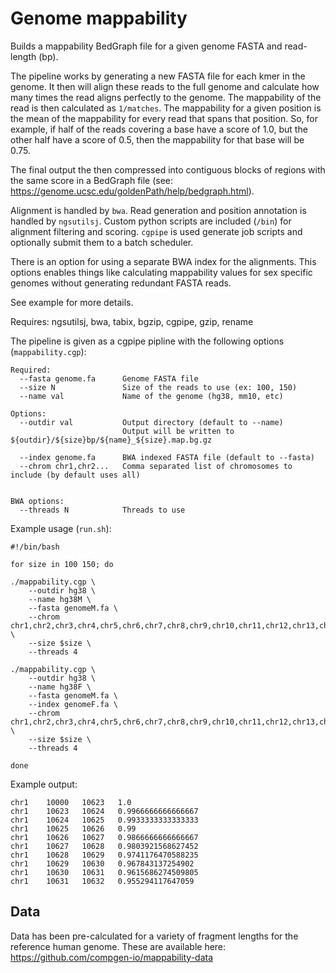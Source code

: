 Genome mappability
===

Builds a mappability BedGraph file for a given genome FASTA and read-length (bp).

The pipeline works by generating a new FASTA file for each kmer in the genome. It then will align these reads to the full genome and calculate how many times the read aligns perfectly to the genome. The mappability of the read is then calculated as `1/matches`. The mappability for a given position is the mean of the mappability for every read that spans that position. So, for example, if half of the reads covering a base have a score of 1.0, but the other half have a score of 0.5, then the mappability for that base will be 0.75.

The final output the then compressed into contiguous blocks of regions with the same score in a BedGraph file (see: https://genome.ucsc.edu/goldenPath/help/bedgraph.html). 

Alignment is handled by `bwa`. Read generation and position annotation is handled by `ngsutilsj`. Custom python scripts are included (`/bin`) for alignment filtering and scoring. `cgpipe` is used generate job scripts and optionally submit them to a batch scheduler.

There is an option for using a separate BWA index for the alignments. This options enables things like calculating mappability values for sex specific genomes without generating redundant FASTA reads. 

See example for more details.

Requires: ngsutilsj, bwa, tabix, bgzip, cgpipe, gzip, rename

The pipeline is given as a cgpipe pipline with the following options (`mappability.cgp`):

    Required:
      --fasta genome.fa      Genome FASTA file
      --size N               Size of the reads to use (ex: 100, 150)
      --name val             Name of the genome (hg38, mm10, etc)

    Options:
      --outdir val           Output directory (default to --name)
                             Output will be written to ${outdir}/${size}bp/${name}_${size}.map.bg.gz

      --index genome.fa      BWA indexed FASTA file (default to --fasta)
      --chrom chr1,chr2...   Comma separated list of chromosomes to include (by default uses all)


    BWA options:
      --threads N            Threads to use

Example usage (`run.sh`):

    #!/bin/bash

    for size in 100 150; do

    ./mappability.cgp \
        --outdir hg38 \
        --name hg38M \
        --fasta genomeM.fa \
        --chrom chr1,chr2,chr3,chr4,chr5,chr6,chr7,chr8,chr9,chr10,chr11,chr12,chr13,chr14,chr15,chr16,chr17,chr18,chr19,chr20,chr21,chr22,chrX,chrY,chrM \
        --size $size \
        --threads 4 

    ./mappability.cgp \
        --outdir hg38 \
        --name hg38F \
        --fasta genomeM.fa \
        --index genomeF.fa \
        --chrom chr1,chr2,chr3,chr4,chr5,chr6,chr7,chr8,chr9,chr10,chr11,chr12,chr13,chr14,chr15,chr16,chr17,chr18,chr19,chr20,chr21,chr22,chrX,chrM \
        --size $size \
        --threads 4 

    done

Example output:

    chr1	10000	10623	1.0
    chr1	10623	10624	0.9966666666666667
    chr1	10624	10625	0.9933333333333333
    chr1	10625	10626	0.99
    chr1	10626	10627	0.9866666666666667
    chr1	10627	10628	0.9803921568627452
    chr1	10628	10629	0.9741176470588235
    chr1	10629	10630	0.967843137254902
    chr1	10630	10631	0.9615686274509805
    chr1	10631	10632	0.955294117647059
  

## Data

Data has been pre-calculated for a variety of fragment lengths for the reference human genome. These are available here: https://github.com/compgen-io/mappability-data